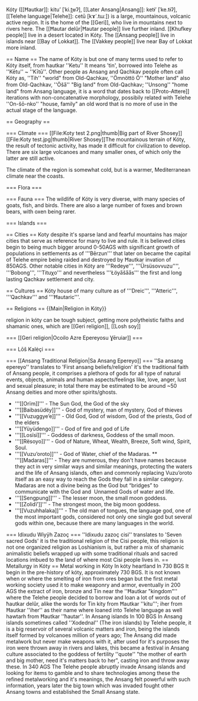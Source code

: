 Kóty ([[Ħautkar]]: kitu’ [ˈki.t̪ʉʔ], [[Later Ansang|Ansang]]: ketɨʼ [ˈke.tɨʔ], [[Telehe language|Telehe]]: cetū [kɤˈ.tɯː]) is a large, mountainous, volcanic active region. It is the home of the [[Geri]], who live in mountains next to rivers here. The [[Ħautar delûr|Ħautar people]] live further inland. [[Khufkey people]] live in a desert located in Kóty. The [[Ansang people]] live in islands near [[Bay of Lokkat]]. The [[Vakkey people]] live near Bay of Lokkat more inland.

== Name ==
The name of Kóty is but one of many terms used to refer to Kóty itself, from ħautkar ''Ketu''  It means 'tin', borrowed into Telehe as ''Kētu'' ~ ''Kītū''. Other people as Ansang and Qachkav people often call Kóty as, ''Tih'' "world" from Old-Qachkav, ''Ömnöttö Ö'' "Mother land" also from Old-Qachkav, ''Öša̋'' "Big land" from Old-Qachkav; ''Unsong'' "home land" from Ansang language, it is a word that dates back to [[Proto-Attere]] iterations with non-concatenative morphology, possibily related with Telehe ''On-šō-nko'' "house, family" an old word that is no more of use in the actual stage of the language.

== Geography ==

=== Climate ===
[[File:Koty test 2.png|thumb|Big part of River Shosey]]
[[File:Koty test.jpg|thumb|River Shosey]]The mountainous terrain of Kóty, the result of tectonic activity, has made it difficult for civilization to develop. There are six large volcanoes and many smaller ones, of which only the latter are still active.

The climate of the region is somewhat cold, but is a warmer, Mediterranean climate near the coasts.

=== Flora ===

=== Fauna ===
The wildlife of Kóty is very diverse, with many species of goats, fish, and birds. There are also a large number of foxes and brown bears, with oxen being rarer.

=== Islands ===

== Cities ==
Koty despite it's sparse land and fearful mountains has major cities that serve as reference for many to live and rule. It is believed cities begin to being much bigger around 0-50AGS with significant growth of populations in settlements as of '''Bērzun''' that later on became the capital of Telehe empire being raided and destroyed by Ħautkar invation of 850AGS. Other notable cities in Kóty are '''Redeye''', '''Ürsüsovvuzu’''', '''Bobong''', '''Tituχo''' and nevertheless '''Łöya̋ša̋a̋s''' the first and long lasting Qachkav settlement and city.

== Cultures ==
Kóty house of many culture as of '''Dreic''', '''Atteric''', '''Qachkav''' and '''Ħautaric'''.

== Religions ==
{{Main|Religion in Kóty}}

religion in kóty can be tough subject, getting more polytheistic faiths and shamanic ones, which are [[Geri religion]], [[Losh soy]]

=== [[Geri religion|Ocoilo Azre Epereyosu Ɣēruiar]] ===

=== Lōš Kalėçi ===

=== [[Ansang Traditional Religion|Sa Ansang Epereyo]] ===
''Sa ansang epereyo'' translates to 'First ansang beliefs/religion' it's the traditional faith of Ansang people, it comprises a plethora of gods for all type of natural events, objects, animals and human aspects/feelings like, love, anger, lust and sexual pleasure; in total there may be estimated to be around ~50 Ansang deities and more other spirits/ghosts.

* '''[[Orïm]]''' - The Sun God, the God of the sky
* '''[[Baibasüdëy]]''' - God of mystery, man of mystery, God of thieves
* '''[[Vuzuggye’e]]''' - Old God, God of wisdom, God of the priests, God of the elders
* '''[[Yüyüdengo]]''' - God of fire and god of Life
* '''[[Losïsï]]''' - Goddess of darkness, Goddess of the small moon.
* '''[[Rësoyo]]''' - God of Nature, Wheat, Wealth, Breeze, Soft wind, Spirit, Soul.
* '''[[Vuzu’oroto]]''' - God of Water, chief of the Madaras.
** '''[[Madaras]]''' - They are numerous, they don't have names because they act in very similar ways and similar meanings, protecting the waters and the life of Ansang islands, often and commonly replacing Vuzu’oroto itself as an easy way to reach the Gods they fall in a similar category. Madaras are not a divine being as the God but “bridges” to communicate with the God and  Unnamed Gods of water and life.
* '''[[Sengpung]]''' - The lesser moon, the small moon goddess.
* '''[[Zolidï’]]''' - The strongest moon, the big moon goddess.
* '''[[Vuzuhhalaka]]''' - The old man of tongues, the language god, one of the most important gods, considered not only one single god but several gods within one, because there are many languages in the world.

=== Idixudu Wiyÿh Zazoç ===
''Idixudu zazoç cisi'' translates to 'Seven sacred Gods' it is the traditional religion of the Cisi people, this religion is not one organized religion as Loshianism is, but rather a mix of shamanic animalistic beliefs wrapped up with some traditional rituals and sacred locations imbued to the land of where most Cisi people lives in.
== Metallurgy in Kóty ==
Metal working in Kóty In kóty heartland In 730 BGS It begin in the pre-history of kóty, approximately 730 BGS. It is not known when or where the smelting of iron from ores began but the first metal working society used it to make weaponry and armor, eventually in 200 AGS the extract of iron, bronze and Tin near the ''Ħautkar "kingdom"''  where the Telehe people decided to borrow and loan a lot of words out of ħautkar delûr, alike the words for Tin kity from Ħautkar ''kitu’''; iher from Ħautkar ''iher'' as their name where loaned into Telehe language as well hawtarh from Ħautkar ''ħautar''. In Ansang islands In 100 BGS In Ansang islands sometimes called ''Xodednal'' (The iron islands) by Telehe people, it is a big reservoir of several volcanic matters and iron, being the islands itself formed by volcanoes million of years ago; The Ansang did made metalwork but never make weapons with it, after used for it's purposes the iron were thrown away in rivers and lakes, this became a festival in Ansang culture associated to the goddess of fertility ''quote'' "the mother of earth and big mother, need it's matters back to her", casting iron and throw away these. In 340 AGS The Telehe people abruptly invade Ansang islands and looking for items to gamble and to share technologies among these the refined metalworking and it's meanings, the Ansang felt powerful with such information, years later the big town which was invaded fought other Ansang towns and established the Small Ansang state.